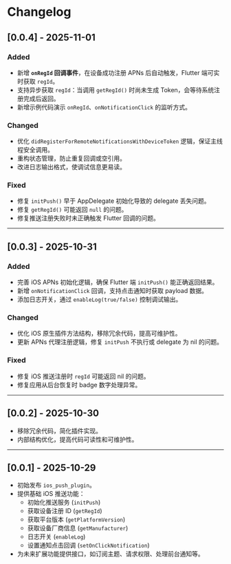 # Changelog

## [0.0.4] - 2025-11-01
### Added
- 新增 **`onRegId` 回调事件**，在设备成功注册 APNs 后自动触发，Flutter 端可实时获取 `regId`。
- 支持异步获取 `regId`：当调用 `getRegId()` 时尚未生成 Token，会等待系统注册完成后返回。
- 新增示例代码演示 `onRegId`、`onNotificationClick` 的监听方式。

### Changed
- 优化 `didRegisterForRemoteNotificationsWithDeviceToken` 逻辑，保证主线程安全调用。
- 重构状态管理，防止重复回调或空引用。
- 改进日志输出格式，使调试信息更易读。

### Fixed
- 修复 `initPush()` 早于 AppDelegate 初始化导致的 delegate 丢失问题。
- 修复 `getRegId()` 可能返回 `null` 的问题。
- 修复推送注册失败时未正确触发 Flutter 回调的问题。

---
## [0.0.3] - 2025-10-31
### Added
- 完善 iOS APNs 初始化逻辑，确保 Flutter 端 `initPush()` 能正确返回结果。
- 新增 `onNotificationClick` 回调，支持点击通知时获取 payload 数据。
- 添加日志开关，通过 `enableLog(true/false)` 控制调试输出。

### Changed
- 优化 iOS 原生插件方法结构，移除冗余代码，提高可维护性。
- 更新 APNs 代理注册逻辑，修复 `initPush` 不执行或 delegate 为 nil 的问题。

### Fixed
- 修复 iOS 推送注册时 `regId` 可能返回 nil 的问题。
- 修复应用从后台恢复时 badge 数字处理异常。

---

## [0.0.2] - 2025-10-30
- 移除冗余代码，简化插件实现。
- 内部结构优化，提高代码可读性和可维护性。

---

## [0.0.1] - 2025-10-29
- 初始发布 `ios_push_plugin`。
- 提供基础 iOS 推送功能：
  - 初始化推送服务 (`initPush`)
  - 获取设备注册 ID (`getRegId`)
  - 获取平台版本 (`getPlatformVersion`)
  - 获取设备厂商信息 (`getManufacturer`)
  - 日志开关 (`enableLog`)
  - 设置通知点击回调 (`setOnClickNotification`)
- 为未来扩展功能提供接口，如订阅主题、请求权限、处理前台通知等。
